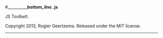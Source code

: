 #_____________bottom_line._.js__

JS Toolbelt.

Copyright 2013, Rogier Geertzema.
Released under the MIT license.
________________________________


